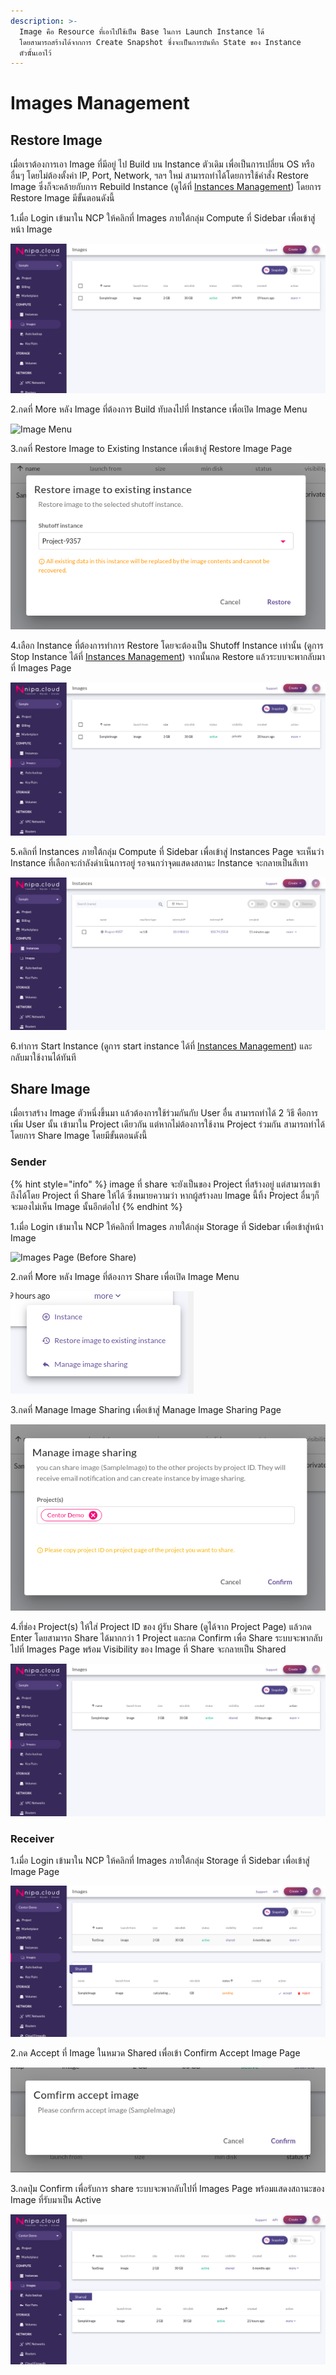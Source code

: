 ```yaml
---
description: >-
  Image คือ Resource ที่เอาไปใช้เป็น Base ในการ Launch Instance ได้
  โดยสามารถสร้างได้จากการ Create Snapshot ซึ่งจะเป็นการบันทึก State ของ Instance
  ตัวนัั้นเอาไว้
---
```


# Images Management

## Restore Image

เมื่อเราต้องการเอา Image ที่มีอยู่ ไป Build บน Instance ตัวเดิม เพื่อเป็นการเปลี่ยน OS หรืออื่นๆ โดยไม่ต้องตั้งค่า IP, Port, Network, ฯลฯ ใหม่ สามารถทำได้โดยการใช้คำสั่ง Restore Image ซึ่งก็จะคล้ายกับการ Rebuild Instance \(ดูได้ที่ [Instances Management](../instances/instances-management.md#rebuild)\) โดยการ Restore Image มีขั้นตอนดังนี้

1.เมื่อ Login เข้ามาใน NCP ให้คลิกที่ Images ภายใต้กลุ่ม Compute ที่ Sidebar เพื่อเข้าสู่หน้า Image

![Images Page](../.gitbook/assets/restoreimage01.png)

2.กดที่ More หลัง Image ที่ต้องการ Build ทับลงไปที่ Instance เพื่อเปิด Image Menu

![Image Menu](../.gitbook/assets/restoreimage02%20%281%29.png)

3.กดที่ Restore Image to Existing Instance เพื่อเข้าสู่ Restore Image Page

![Restore Image Page](../.gitbook/assets/restoreimage03.png)

4.เลือก Instance ที่ต้องการทำการ Restore โดยจะต้องเป็น Shutoff Instance เท่านั้น \(ดูการ Stop Instance ได้ที่ [Instances Management](../instances/instances-management.md#stop)\) จากนั้นกด Restore แล้วระบบจะพากลับมาที่ Images Page

![Images Page](../.gitbook/assets/restoreimage04.png)

5.คลิกที่ Instances ภายใต้กลุ่ม Compute ที่ Sidebar เพื่อเข้าสู่ Instances Page จะเห็นว่า Instance ที่เลือกจะกำลังดำเนินการอยู่ รอจนกว่าจุดแสดงสถานะ Instance จะกลายเป็นสีเทา

![Instances Page](../.gitbook/assets/restoreimage04-1.png)

6.ทำการ Start Instance \(ดูการ start instance ได้ที่ [Instances Management](../instances/instances-management.md#start)\) และกลับมาใช้งานได้ทันที

## Share Image

เมื่อเราสร้าง Image ตัวหนึ่งขึ้นมา แล้วต้องการใช้ร่วมกันกับ User อื่น สามารถทำได้ 2 วิธี คือการเพิ่ม User นั้น เข้ามาใน Project เดียวกัน แต่หากไม่ต้องการใช้งาน Project ร่วมกัน สามารถทำได้โดยการ Share Image โดยมีขั้นตอนดังนี้

### Sender

{% hint style="info" %}
image ที่ share จะยังเป็นของ Project ที่สร้างอยู่ แต่สามารถเข้าถึงได้โดย Project ที่ Share ให้ได้ ซึ่งหมายความว่า หากผู้สร้างลบ Image นี้ทิ้ง Project อื่นๆก็จะมองไม่เห็น Image นั้นอีกต่อไป
{% endhint %}

1.เมื่อ Login เข้ามาใน NCP ให้คลิกที่ Images ภายใต้กลุ่ม Storage ที่ Sidebar เพื่อเข้าสู่หน้า Image

![Images Page \(Before Share\)](../.gitbook/assets/restoreimage01%20%281%29.png)

2.กดที่ More หลัง Image ที่ต้องการ Share เพื่อเปิด Image Menu

![Image Menu](../.gitbook/assets/restoreimage02.png)

3.กดที่ Manage Image Sharing เพื่อเข้าสู่ Manage Image Sharing Page

![Manage Image Sharing Page](../.gitbook/assets/shareimage01-1.png)

4.ที่ช่อง Project\(s\) ให้ใส่ Project ID ของ ผู้รับ Share \(ดูได้จาก Project Page\) แล้วกด Enter โดยสามารถ Share ได้มากกว่า 1 Project และกด Confirm เพื่อ Share ระบบจะพากลับไปที่ Images Page พร้อม Visibility ของ Image ที่ Share จะกลายเป็น Shared

![Images Page \(After Share\) ](../.gitbook/assets/shareimage02.png)

### Receiver

1.เมื่อ Login เข้ามาใน NCP ให้คลิกที่ Images ภายใต้กลุ่ม Storage ที่ Sidebar เพื่อเข้าสู่ Image Page

![Images Page \(Before Accept\)](../.gitbook/assets/shareimage05.png)

2.กด Accept ที่ Image ในหมวด Shared เพื่อเข้า Confirm Accept Image Page

![Confirm Accept Image Page](../.gitbook/assets/shareimage03.png)

3.กดปุ่ม Confirm เพื่อรับการ share ระบบจะพากลับไปที่ Images Page พร้อมแสดงสถานะของ Image ที่รับมาเป็น Active

![](../.gitbook/assets/shareimage04.png)

